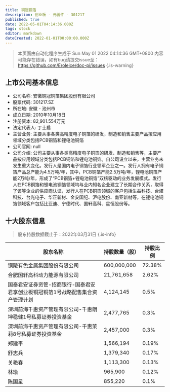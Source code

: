 ```yaml
---
title: 铜冠铜箔
description: 创业板 - 元器件 - 301217
published: true
date: 2022-05-01T04:14:36.000Z
tags: stock
editor: markdown
dateCreated: 2022-01-01T00:00:00.000Z
---
```


> 本页面由自动化程序生成于 Sun May 01 2022 04:14:36 GMT+0800
> 内容可能存在错误，如有bug请提交issue至：https://github.com/Eroleice/doc-pi/issues
{.is-warning}

## 上市公司基本信息
- 公司名称: 安徽铜冠铜箔集团股份有限公司
- 股票代码: 301217.SZ
- 所在地: 安徽 - 池州市
- 成立日期: 2010年10月18日
- 注册资本: 82,901.554万元
- 法定代表人: 丁士启
- 主营业务: 主要从事各类高精度电子铜箔的研发，制造和销售主要产品按应用领域分类包括PCB铜箔和锂电池铜箔
- 公司官网: null
- 公司介绍: 公司主要从事各类高精度电子铜箔的研发、制造和销售等，主要产品按应用领域分类包括PCB铜箔和锂电池铜箔。自公司设立以来，主营业务未发生重大变化。发行人是国内电子铜箔行业领军企业之一。发行人拥有电子铜箔产品总产能为4.5万吨/年，其中，PCB铜箔产能2.5万吨/年，锂电池铜箔产能2万吨/年，形成了“PCB铜箔+锂电池铜箔”双核驱动的业务发展模式。发行人在PCB铜箔和锂电池铜箔领域均与业内知名企业建立了长期合作关系，取得了该等企业的供应商认证，发行人在PCB铜箔领域的客户包括生益科技、台燿科技、台光电子、华正新材、金安国纪、沪电股份、南亚新材等，在锂电池铜箔领域客户包括比亚迪、宁德时代、国轩高科、星恒股份等。


## 十大股东信息
> 股东持股数据截止于：2022年03月31日
{.is-info}

| 股东名称 | 持股数量（股） | 持股比例 |
| --- | --- | --- |
| 铜陵有色金属集团股份有限公司 | 600,000,000 | 72.38% |
| 合肥国轩高科动力能源有限公司 | 21,761,658 | 2.62% |
| 国泰君安证券资管-招商银行-国泰君安君享创业板铜冠铜箔1号战略配售集合资产管理计划 | 4,124,145 | 0.5% |
| 深圳前海千惠资产管理有限公司-千惠朗坤稳健1号私募证券投资基金 | 2,477,765 | 0.3% |
| 深圳前海千惠资产管理有限公司-千惠茉莉8号私募证券投资基金 | 2,457,000 | 0.3% |
| 郑建平 | 1,566,194 | 0.19% |
| 舒志兵 | 1,379,340 | 0.17% |
| 关艳春 | 1,113,300 | 0.13% |
| 林瑜 | 965,900 | 0.12% |
| 陈国星 | 855,220 | 0.1% |




